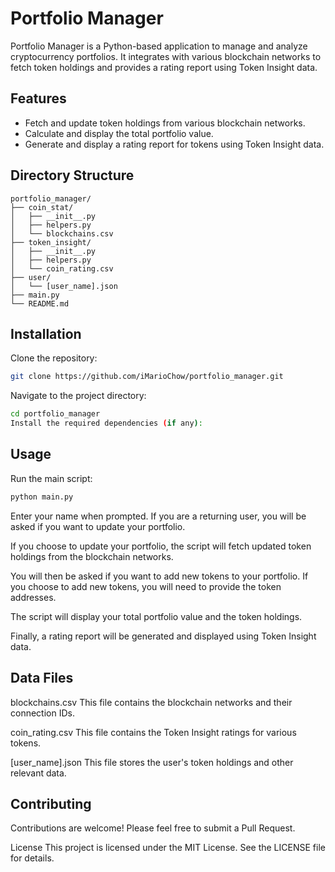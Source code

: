 # Portfolio Manager

Portfolio Manager is a Python-based application to manage and analyze cryptocurrency portfolios. It integrates with various blockchain networks to fetch token holdings and provides a rating report using Token Insight data.

## Features

- Fetch and update token holdings from various blockchain networks.
- Calculate and display the total portfolio value.
- Generate and display a rating report for tokens using Token Insight data.

## Directory Structure

```plaintext
portfolio_manager/
├── coin_stat/
│   ├── __init__.py
│   ├── helpers.py
│   └── blockchains.csv
├── token_insight/
│   ├── __init__.py
│   ├── helpers.py
│   └── coin_rating.csv
├── user/
│   └── [user_name].json
├── main.py
└── README.md
```
## Installation
Clone the repository:

```bash
git clone https://github.com/iMarioChow/portfolio_manager.git
```
Navigate to the project directory:
```bash
cd portfolio_manager
Install the required dependencies (if any):
```

## Usage
Run the main script:

```bash
python main.py
```
Enter your name when prompted. If you are a returning user, you will be asked if you want to update your portfolio.

If you choose to update your portfolio, the script will fetch updated token holdings from the blockchain networks.

You will then be asked if you want to add new tokens to your portfolio. If you choose to add new tokens, you will need to provide the token addresses.

The script will display your total portfolio value and the token holdings.

Finally, a rating report will be generated and displayed using Token Insight data.

## Data Files
blockchains.csv
This file contains the blockchain networks and their connection IDs.

coin_rating.csv
This file contains the Token Insight ratings for various tokens.

[user_name].json
This file stores the user's token holdings and other relevant data.

## Contributing
Contributions are welcome! Please feel free to submit a Pull Request.

License
This project is licensed under the MIT License. See the LICENSE file for details.

